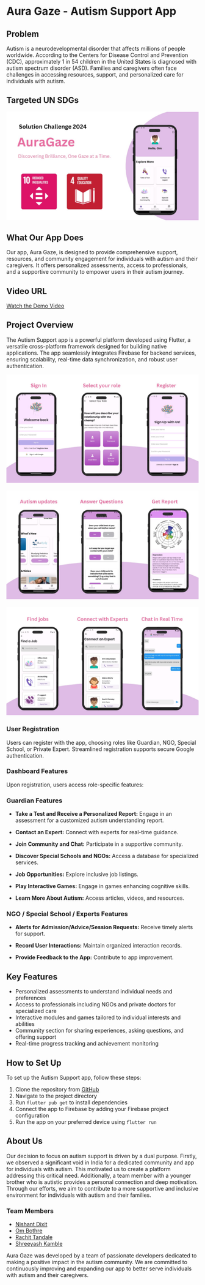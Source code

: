 # Aura Gaze - Autism Support App

## Problem
Autism is a neurodevelopmental disorder that affects millions of people worldwide. According to the Centers for Disease Control and Prevention (CDC), approximately 1 in 54 children in the United States is diagnosed with autism spectrum disorder (ASD). Families and caregivers often face challenges in accessing resources, support, and personalized care for individuals with autism.

## Targeted UN SDGs

![SDGs](assets/sdg.jpg)

## What Our App Does
Our app, Aura Gaze, is designed to provide comprehensive support, resources, and community engagement for individuals with autism and their caregivers. It offers personalized assessments, access to professionals, and a supportive community to empower users in their autism journey.

## Video URL
[Watch the Demo Video](https://youtu.be/tiJtRs12OO0)

## Project Overview

The Autism Support app is a powerful platform developed using Flutter, a versatile cross-platform framework designed for building native applications. The app seamlessly integrates Firebase for backend services, ensuring scalability, real-time data synchronization, and robust user authentication.

![app3](assets/app3.jpg)
<br></br>
![app2](assets/app2.jpg)
<br></br>
![app](assets/app1.jpg)

### User Registration

Users can register with the app, choosing roles like Guardian, NGO, Special School, or Private Expert. Streamlined registration supports secure Google authentication.

### Dashboard Features

Upon registration, users access role-specific features:

### Guardian Features

- **Take a Test and Receive a Personalized Report:** Engage in an assessment for a customized autism understanding report.

- **Contact an Expert:** Connect with experts for real-time guidance.

- **Join Community and Chat:** Participate in a supportive community.

- **Discover Special Schools and NGOs:** Access a database for specialized services.

- **Job Opportunities:** Explore inclusive job listings.

- **Play Interactive Games:** Engage in games enhancing cognitive skills.

- **Learn More About Autism:** Access articles, videos, and resources.

### NGO / Special School / Experts Features

- **Alerts for Admission/Advice/Session Requests:** Receive timely alerts for support.

- **Record User Interactions:** Maintain organized interaction records.

- **Provide Feedback to the App:** Contribute to app improvement.

## Key Features
- Personalized assessments to understand individual needs and preferences
- Access to professionals including NGOs and private doctors for specialized care
- Interactive modules and games tailored to individual interests and abilities
- Community section for sharing experiences, asking questions, and offering support
- Real-time progress tracking and achievement monitoring

## How to Set Up
To set up the Autism Support app, follow these steps:
1. Clone the repository from [GitHub](https://github.com/nishaaannnt/solution-2024.git)
2. Navigate to the project directory
3. Run `flutter pub get` to install dependencies
4. Connect the app to Firebase by adding your Firebase project configuration
5. Run the app on your preferred device using `flutter run`

## About Us
Our decision to focus on autism support is driven by a dual purpose. Firstly, we observed a significant void in India for a dedicated community and app for individuals with autism. This motivated us to create a platform addressing this critical need. Additionally, a team member with a younger brother who is autistic provides a personal connection and deep motivation. Through our efforts, we aim to contribute to a more supportive and inclusive environment for individuals with autism and their families.

### Team Members
- [Nishant Dixit](https://github.com/nishaaannnt/solution-2024.git)
- [Om Bothre](https://github.com/ombothre)
- [Rachit Tandale](https://github.com/racchittt)
- [Shreeyash Kamble](https://github.com/Shreeyash1202)

Aura Gaze was developed by a team of passionate developers dedicated to making a positive impact in the autism community. We are committed to continuously improving and expanding our app to better serve individuals with autism and their caregivers.
